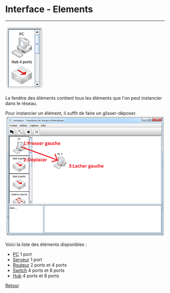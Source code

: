 # Interface - Elements #

----------

![](img/elements.PNG)

La fenêtre des éléments contient tous les éléments que l'on peut instancier dans le réseau.

Pour instancier un élément, il suffit de faire un glisser-déposer.
![outils](img/glisser_deposer.PNG)

Voici la liste des éléments disponibles :

- [PC](pc.md) 1 port
- [Serveur](serveur.md) 1 port
- [Routeur](routeur.md) 2 ports et 4 ports
- [Switch](switch.md) 4 ports et 8 ports
- [Hub](hub.md) 4 ports et 8 ports


[Retour](index.md)